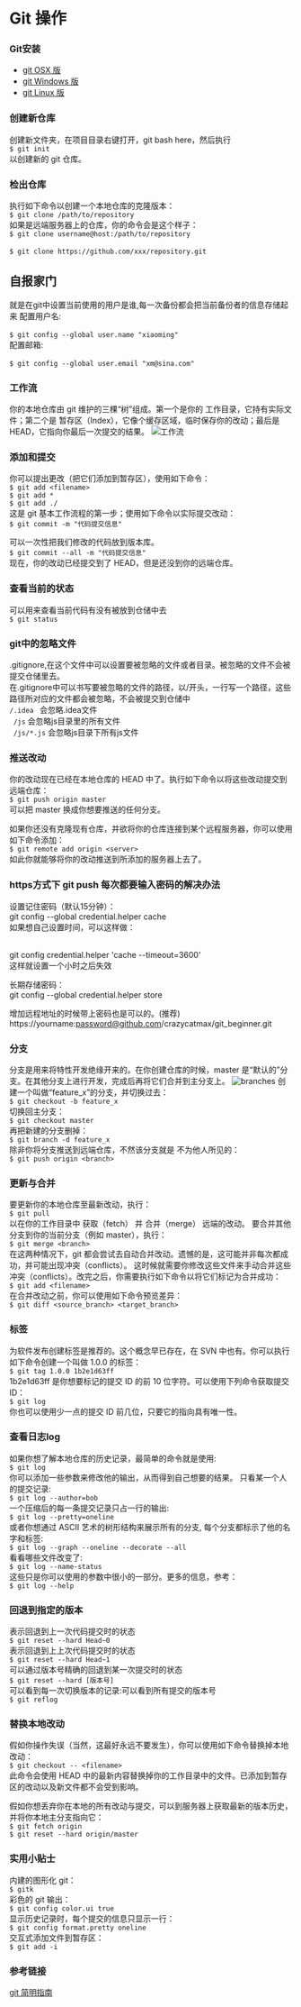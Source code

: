 # Git 操作

### Git安装
- [git OSX 版](https://git-scm.com/download/mac)
- [git Windows 版](https://git-for-windows.github.io/)
- [git Linux 版](https://book.git-scm.com/2_installing_git.html)

### 创建新仓库
创建新文件夹，在项目目录右键打开，git bash here，然后执行
<br/>`$ git init`<br/>
以创建新的 git 仓库。

### 检出仓库
执行如下命令以创建一个本地仓库的克隆版本：
<br/>`$ git clone /path/to/repository`<br/>
如果是远端服务器上的仓库，你的命令会是这个样子：
<br/>`$ git clone username@host:/path/to/repository`<br/>
<br/>`$ git clone https://github.com/xxx/repository.git`<br/>

## 自报家门
就是在git中设置当前使用的用户是谁,每一次备份都会把当前备份者的信息存储起来
配置用户名:	
<br/>`$ git config --global user.name "xiaoming"`<br/>
配置邮箱:  
<br/>`$ git config --global user.email "xm@sina.com"`<br/>

### 工作流
你的本地仓库由 git 维护的三棵“树”组成。第一个是你的 工作目录，它持有实际文件；第二个是 暂存区（Index），它像个缓存区域，临时保存你的改动；最后是 HEAD，它指向你最后一次提交的结果。
![工作流](./imgs/trees.png "工作流")

### 添加和提交
你可以提出更改（把它们添加到暂存区），使用如下命令：
<br/>`$ git add <filename>`<br/>
`$ git add *`<br/>
`$ git add ./`<br/>
这是 git 基本工作流程的第一步；使用如下命令以实际提交改动：
<br/>`$ git commit -m "代码提交信息"`<br/>

可以一次性把我们修改的代码放到版本库。
<br/>`$ git commit --all -m "代码提交信息"`<br/>
现在，你的改动已经提交到了 HEAD，但是还没到你的远端仓库。

### 查看当前的状态
可以用来查看当前代码有没有被放到仓储中去
<br/>`$ git status`

### git中的忽略文件
.gitignore,在这个文件中可以设置要被忽略的文件或者目录。被忽略的文件不会被提交仓储里去。
<br/>在.gitignore中可以书写要被忽略的文件的路径，以/开头，一行写一个路径，这些路径所对应的文件都会被忽略，不会被提交到仓储中
<br/>` /.idea  ` 会忽略.idea文件
<br/>` /js`      会忽略js目录里的所有文件
<br/>` /js/*.js` 会忽略js目录下所有js文件

### 推送改动
你的改动现在已经在本地仓库的 HEAD 中了。执行如下命令以将这些改动提交到远端仓库：
<br/>`$ git push origin master`<br/>
可以把 master 换成你想要推送的任何分支。 

如果你还没有克隆现有仓库，并欲将你的仓库连接到某个远程服务器，你可以使用如下命令添加：
<br/>`$ git remote add origin <server>`<br/>
如此你就能够将你的改动推送到所添加的服务器上去了。

### https方式下 git push 每次都要输入密码的解决办法
设置记住密码（默认15分钟）：
<br/> git config --global credential.helper cache <br/>
如果想自己设置时间，可以这样做：

<br/> git config credential.helper 'cache --timeout=3600' <br/>
这样就设置一个小时之后失效

长期存储密码：
<br/> git config --global credential.helper store <br>

增加远程地址的时候带上密码也是可以的。(推荐)
<br/>https://yourname:password@github.com/crazycatmax/git_beginner.git <br>

### 分支
分支是用来将特性开发绝缘开来的。在你创建仓库的时候，master 是“默认的”分支。在其他分支上进行开发，完成后再将它们合并到主分支上。
![branches](./imgs/branches.png "branches")
创建一个叫做“feature_x”的分支，并切换过去：
<br/>`$ git checkout -b feature_x`<br/>
切换回主分支：
<br/>`$ git checkout master`<br/>
再把新建的分支删掉：
<br/>`$ git branch -d feature_x`<br/>
除非你将分支推送到远端仓库，不然该分支就是 不为他人所见的：
<br/>`$ git push origin <branch>`<br/>

### 更新与合并
要更新你的本地仓库至最新改动，执行：
<br/>`$ git pull`<br/>
以在你的工作目录中 获取（fetch） 并 合并（merge） 远端的改动。
要合并其他分支到你的当前分支（例如 master），执行：
<br/>`$ git merge <branch>`<br/>
在这两种情况下，git 都会尝试去自动合并改动。遗憾的是，这可能并非每次都成功，并可能出现冲突（conflicts）。 这时候就需要你修改这些文件来手动合并这些冲突（conflicts）。改完之后，你需要执行如下命令以将它们标记为合并成功：
<br/>`$ git add <filename>`<br/>
在合并改动之前，你可以使用如下命令预览差异：
<br/>`$ git diff <source_branch> <target_branch>`<br/>

### 标签
为软件发布创建标签是推荐的。这个概念早已存在，在 SVN 中也有。你可以执行如下命令创建一个叫做 1.0.0 的标签：
<br/>`$ git tag 1.0.0 1b2e1d63ff`<br/>
1b2e1d63ff 是你想要标记的提交 ID 的前 10 位字符。可以使用下列命令获取提交 ID：
<br/>`$ git log`<br/>
你也可以使用少一点的提交 ID 前几位，只要它的指向具有唯一性。

### 查看日志log
如果你想了解本地仓库的历史记录，最简单的命令就是使用: 
<br/>`$ git log`<br/>
你可以添加一些参数来修改他的输出，从而得到自己想要的结果。 只看某一个人的提交记录:
<br/>`$ git log --author=bob`<br/>
一个压缩后的每一条提交记录只占一行的输出:
<br/>`$ git log --pretty=oneline`<br/>
或者你想通过 ASCII 艺术的树形结构来展示所有的分支, 每个分支都标示了他的名字和标签: 
<br/>`$ git log --graph --oneline --decorate --all`<br/>
看看哪些文件改变了: 
<br/>`$ git log --name-status`<br/>
这些只是你可以使用的参数中很小的一部分。更多的信息，参考：
<br/>`$ git log --help`<br/>

### 回退到指定的版本
表示回退到上一次代码提交时的状态
<br/>`$ git reset --hard Head~0`<br/>
表示回退到上上次代码提交时的状态
<br/>`$ git reset --hard Head~1`<br/>
可以通过版本号精确的回退到某一次提交时的状态
<br/>`$ git reset --hard [版本号]`<br/>
可以看到每一次切换版本的记录:可以看到所有提交的版本号
<br/>`$ git reflog`<br/>

### 替换本地改动
假如你操作失误（当然，这最好永远不要发生），你可以使用如下命令替换掉本地改动：
<br/>`$ git checkout -- <filename>`<br/>
此命令会使用 HEAD 中的最新内容替换掉你的工作目录中的文件。已添加到暂存区的改动以及新文件都不会受到影响。

假如你想丢弃你在本地的所有改动与提交，可以到服务器上获取最新的版本历史，并将你本地主分支指向它：
<br/>`$ git fetch origin`<br/>
`$ git reset --hard origin/master`<br/>

### 实用小贴士
内建的图形化 git：
<br/>`$ gitk`<br/>
彩色的 git 输出：
<br/>`$ git config color.ui true`<br/>
显示历史记录时，每个提交的信息只显示一行：
<br/>`$ git config format.pretty oneline`<br/>
交互式添加文件到暂存区：
<br/>`$ git add -i`<br/>

### 参考链接 
[git 简明指南](http://rogerdudler.github.io/git-guide/index.zh.html)
